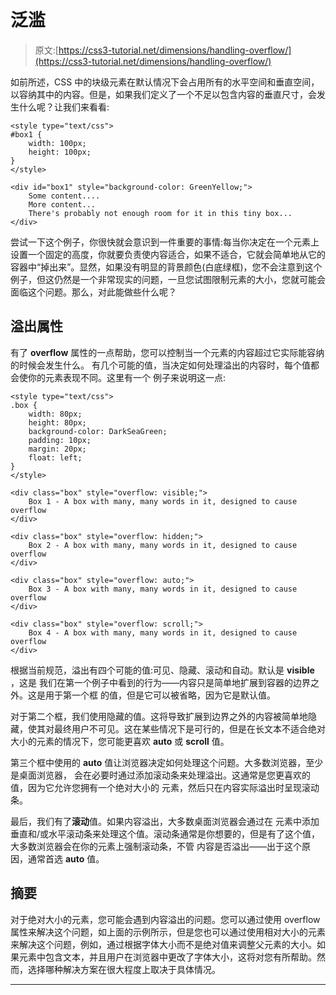 # 泛滥

> 原文:[https://css3-tutorial.net/dimensions/handling-overflow/](https://css3-tutorial.net/dimensions/handling-overflow/)

如前所述，CSS 中的块级元素在默认情况下会占用所有的水平空间和垂直空间，以容纳其中的内容。但是，如果我们定义了一个不足以包含内容的垂直尺寸，会发生什么呢？让我们来看看:

```
<style type="text/css">
#box1 {
	width: 100px;
	height: 100px;
}
</style>

<div id="box1" style="background-color: GreenYellow;">
	Some content....
	More content...
	There's probably not enough room for it in this tiny box...
</div>
```

尝试一下这个例子，你很快就会意识到一件重要的事情:每当你决定在一个元素上设置一个固定的高度，你就要负责使内容适合，如果不适合，它就会简单地从它的容器中“掉出来”。显然，如果没有明显的背景颜色(白底绿框)，您不会注意到这个例子，但这仍然是一个非常现实的问题，一旦您试图限制元素的大小，您就可能会面临这个问题。那么，对此能做些什么呢？

## 溢出属性

有了 **overflow** 属性的一点帮助，您可以控制当一个元素的内容超过它实际能容纳的时候会发生什么。 有几个可能的值，当决定如何处理溢出的内容时，每个值都会使你的元素表现不同。这里有一个 例子来说明这一点:

```
<style type="text/css">
.box {
	width: 80px;
	height: 80px;
	background-color: DarkSeaGreen;
	padding: 10px;
	margin: 20px;
	float: left;
}
</style>

<div class="box" style="overflow: visible;">
	Box 1 - A box with many, many words in it, designed to cause overflow
</div>

<div class="box" style="overflow: hidden;">
	Box 2 - A box with many, many words in it, designed to cause overflow
</div>

<div class="box" style="overflow: auto;">
	Box 3 - A box with many, many words in it, designed to cause overflow
</div>

<div class="box" style="overflow: scroll;">
	Box 4 - A box with many, many words in it, designed to cause overflow
</div>
```

<input type="hidden" name="IL_IN_ARTICLE">

根据当前规范，溢出有四个可能的值:可见、隐藏、滚动和自动。默认是 **visible** ，这是 我们在第一个例子中看到的行为——内容只是简单地扩展到容器的边界之外。这是用于第一个框 的值，但是它可以被省略，因为它是默认值。

对于第二个框，我们使用隐藏的值。这将导致扩展到边界之外的内容被简单地隐藏，使其对最终用户不可见。这在某些情况下是可行的，但是在长文本不适合绝对大小的元素的情况下，您可能更喜欢 **auto** 或 **scroll** 值。

第三个框中使用的 **auto** 值让浏览器决定如何处理这个问题。大多数浏览器，至少是桌面浏览器， 会在必要时通过添加滚动条来处理溢出。这通常是您更喜欢的值，因为它允许您拥有一个绝对大小的 元素，然后只在内容实际溢出时呈现滚动条。

最后，我们有了**滚动**值。如果内容溢出，大多数桌面浏览器会通过在 元素中添加垂直和/或水平滚动条来处理这个值。滚动条通常是你想要的，但是有了这个值，大多数浏览器会在你的元素上强制滚动条，不管 内容是否溢出——出于这个原因，通常首选 **auto** 值。

## 摘要

对于绝对大小的元素，您可能会遇到内容溢出的问题。您可以通过使用 overflow 属性来解决这个问题，如上面的示例所示，但是您也可以通过使用相对大小的元素来解决这个问题，例如，通过根据字体大小而不是绝对值来调整父元素的大小。如果元素中包含文本，并且用户在浏览器中更改了字体大小，这将对您有所帮助。然而，选择哪种解决方案在很大程度上取决于具体情况。

* * *